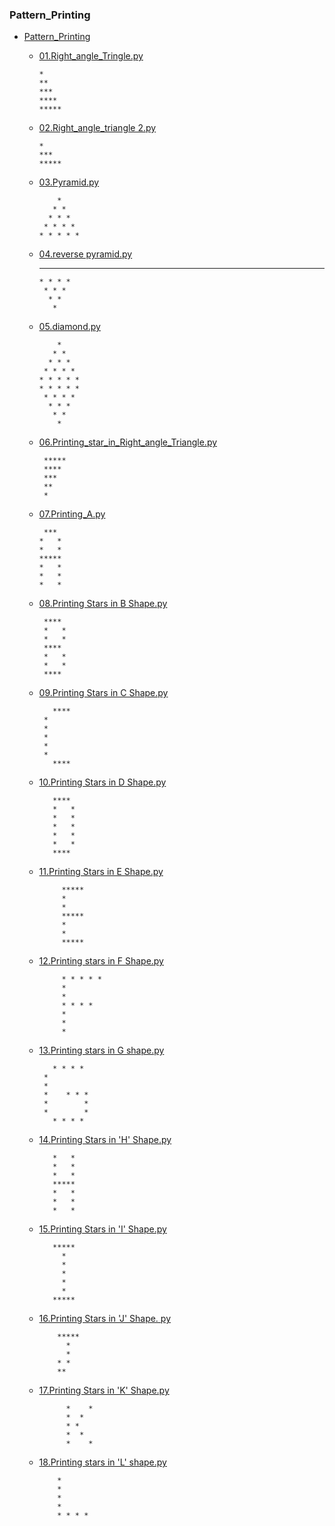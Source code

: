 ### Pattern_Printing

- [Pattern_Printing](https://github.com/Kushal997-das/Pattern_Printing) 
  - [01.Right_angle_Tringle.py  ](https://github.com/Kushal997-das/Pattern_Printing/blob/master/01.Right_angle_Tringle.py)<br>
     
        *
        **
        ***
        ****
        *****
        
  - [02.Right_angle_triangle 2.py](https://github.com/Kushal997-das/Pattern_Printing/blob/master/02.Right_angle_triangle%202.py)<br>
      
        *
        ***
        *****
        
   - [03.Pyramid.py](https://github.com/Kushal997-das/Pattern_Printing/blob/master/03.Pyramid.py)<br>
         
             *
            * *
           * * *
          * * * *
         * * * * *
         
   - [04.reverse pyramid.py ](https://github.com/Kushal997-das/Pattern_Printing/blob/master/04.reverse%20pyramid.py)
        
        * * * * *
         * * * *
          * * *
           * *
            *
            
   - [05.diamond.py ](https://github.com/Kushal997-das/Pattern_Printing/blob/master/05.diamond.py)
   
             *
            * *
           * * *
          * * * *
         * * * * *
         * * * * *
          * * * *
           * * *
            * *
             *
             
    - [06.Printing_star_in_Right_angle_Triangle.py](https://github.com/Kushal997-das/Pattern_Printing/blob/master/06.Printing_star_in_Right_angle_Triangle.py)        
    
           *****
           ****
           ***
           **
           *
           
           
     - [07.Printing_A.py ](https://github.com/Kushal997-das/Pattern_Printing/blob/master/07.Printing_A.py)
     
            ***
           *   *
           *   *
           *****
           *   *
           *   *
           *   *
      
      
     - [08.Printing Stars in B Shape.py](https://github.com/Kushal997-das/Pattern_Printing/blob/master/08.Printing%20Stars%20%20in%20B%20Shape.py)
            
            **** 
            *   *
            *   *
            **** 
            *   *
            *   *
            **** 
            
     - [09.Printing Stars in C Shape.py](https://github.com/Kushal997-das/Pattern_Printing/blob/master/09.Printing%20Stars%20in%20C%20Shape.py)   
      
      
          
              ****
            *
            *
            *
            *
            *
              ****
             
     - [10.Printing Stars in D Shape.py](https://github.com/Kushal997-das/Pattern_Printing/blob/master/10.Printing%20Stars%20in%20D%20Shape.py)   
      
              ****
              *   *
              *   *
              *   *
              *   *
              *   *
              ****
              
     - [11.Printing Stars in E Shape.py](https://github.com/Kushal997-das/Pattern_Printing/blob/master/11.Printing%20Stars%20in%20E%20Shape.py)   
                
                *****
                *
                *
                *****
                *
                *
                *****
     - [12.Printing stars in F Shape.py](https://github.com/Kushal997-das/Pattern_Printing/blob/master/12.Printing%20stars%20in%20F%20Shape.py)
     
               
                * * * * *
                *
                *
                * * * *
                *
                *
                *     
     - [13.Printing stars in G shape.py](https://github.com/Kushal997-das/Pattern_Printing/blob/master/13.Printing%20stars%20in%20G%20shape.py)
          
          
              * * * *
            *
            *
            *    * * *
            *        *
            *        *
              * * * *
        
     - [14.Printing Stars in 'H' Shape.py](https://github.com/Kushal997-das/Pattern_Printing/blob/master/14.Printing%20Stars%20in%20'H'%20Shape.py) 
     
              *   *
              *   *
              *   *
              *****
              *   *
              *   *
              *   *
      
     - [15.Printing Stars in 'I' Shape.py](https://github.com/Kushal997-das/Pattern_Printing/blob/master/15.%23Printing%20Stars%20in%20'I'%20Shape%20.py)
     

              *****
                *
                *
                *
                *
                *
              *****
 
 
     - [16.Printing Stars in 'J' Shape. py](https://github.com/Kushal997-das/Pattern_Printing/blob/master/16.Printing%20Stars%20in%20'J'%20Shape.py) 

               *****
                 *
                 *
               * *
               **
    - [17.Printing Stars in 'K' Shape.py](https://github.com/Kushal997-das/Pattern_Printing/blob/master/17.Printing%20Stars%20in%20'K'%20Shape.py)
                
                
                *    *
                *  *
                * *
                *  *
                *    *

    - [18.Printing stars in 'L' shape.py](https://github.com/Kushal997-das/Pattern_Printing/blob/master/18.Printing%20stars%20in%20'L'%20shape.py)
    
              *
              *
              *
              *
              * * * *

